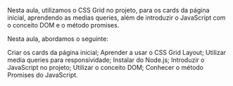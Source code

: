 Nesta aula, utilizamos o CSS Grid no projeto, para os cards da página inicial, aprendendo as medias queries, além de introduzir o JavaScript com o conceito DOM e o método promises.

Nesta aula, abordamos o seguinte:

Criar os cards da página inicial;
Aprender a usar o CSS Grid Layout;
Utilizar media queries para responsividade;
Instalar do Node.js;
Introduzir o JavaScript no projeto;
Utilizar o conceito DOM;
Conhecer o método Promises do JavaScript.
